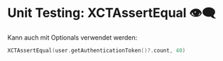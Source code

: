 # Unit Testing: XCTAssertEqual 👁️‍🗨️

Kann auch mit Optionals verwendet werden:

```swift
XCTAssertEqual(user.getAuthenticationToken()?.count, 40)
```
